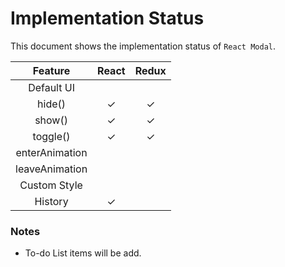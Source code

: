 # Implementation Status

This document shows the implementation status of `React Modal`.

| Feature        | React | Redux |
| :------------: | :---: | :---: |
| Default UI     |       |       |
| hide()         | ✓     | ✓     |
| show()         | ✓     | ✓     |
| toggle()       | ✓     | ✓     |
| enterAnimation |       |       |
| leaveAnimation |       |       |
| Custom Style   |       |       |
| History        | ✓     |       |

### Notes

* To-do List items will be add. 